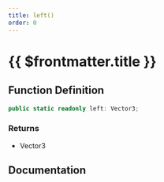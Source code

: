 ```yaml
---
title: left()
order: 0
---
```


# {{ $frontmatter.title }}

## Function Definition

```ts
public static readonly left: Vector3;
```

### Returns

* Vector3

## Documentation

<!--@include: ./parts/left.md-->
